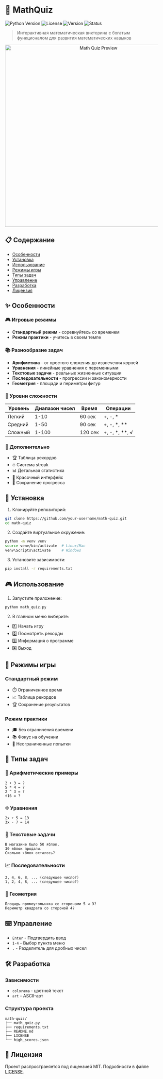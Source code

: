 # 🧮 MathQuiz

![Python Version](https://img.shields.io/badge/Python-3.6%2B-blue)
![License](https://img.shields.io/badge/License-MIT-green)
![Version](https://img.shields.io/badge/Version-1.0-orange)
![Status](https://img.shields.io/badge/Status-Active-success)

> Интерактивная математическая викторина с богатым функционалом для развития математических навыков

<div align="center">
  <img src="https://i.imgur.com/placeholder.png" alt="Math Quiz Preview" width="600">
</div>

## 📋 Содержание

- [Особенности](#-особенности)
- [Установка](#-установка)
- [Использование](#-использование)
- [Режимы игры](#-режимы-игры)
- [Типы задач](#-типы-задач)
- [Управление](#-управление)
- [Разработка](#-разработка)
- [Лицензия](#-лицензия)

## ✨ Особенности

### 🎮 Игровые режимы
- **Стандартный режим** - соревнуйтесь со временем
- **Режим практики** - учитесь в своем темпе

### 📚 Разнообразие задач
- **Арифметика** - от простого сложения до извлечения корней
- **Уравнения** - линейные уравнения с переменными
- **Текстовые задачи** - реальные жизненные ситуации
- **Последовательности** - прогрессии и закономерности
- **Геометрия** - площади и периметры фигур

### 🎯 Уровни сложности
| Уровень | Диапазон чисел | Время | Операции |
|---------|----------------|-------|-----------|
| Легкий | 1-10 | 60 сек | +, -, * |
| Средний | 1-50 | 90 сек | +, -, *, ** |
| Сложный | 1-100 | 120 сек | +, -, *, **, √ |

### 🌟 Дополнительно
- 🏆 Таблица рекордов
- 🔥 Система streak
- 📊 Детальная статистика
- 🎨 Красочный интерфейс
- 💾 Сохранение прогресса

## 🚀 Установка

1. Клонируйте репозиторий:
```bash
git clone https://github.com/your-username/math-quiz.git
cd math-quiz
```

2. Создайте виртуальное окружение:
```bash
python -m venv venv
source venv/bin/activate  # Linux/Mac
venv\Scripts\activate     # Windows
```

3. Установите зависимости:
```bash
pip install -r requirements.txt
```

## 🎮 Использование

1. Запустите приложение:
```bash
python math_quiz.py
```

2. В главном меню выберите:
- 1️⃣ Начать игру
- 2️⃣ Посмотреть рекорды
- 3️⃣ Информация о программе
- 4️⃣ Выход

## 🎲 Режимы игры

### Стандартный режим
- ⏱️ Ограниченное время
- 📈 Таблица рекордов
- 🏆 Сохранение результатов

### Режим практики
- 🎓 Без ограничения времени
- 📚 Фокус на обучении
- 🔄 Неограниченные попытки

## 📝 Типы задач

### 🔢 Арифметические примеры
```
2 + 3 = ?
5 * 4 = ?
2 ^ 3 = ?
√16 = ?
```

### ➗ Уравнения
```
2x + 5 = 13
3x - 7 = 14
```

### 📖 Текстовые задачи
```
В магазине было 50 яблок. 
30 яблок продали. 
Сколько яблок осталось?
```

### 📈 Последовательности
```
2, 4, 6, 8, ... (следующее число?)
1, 2, 4, 8, ... (следующее число?)
```

### 📐 Геометрия
```
Площадь прямоугольника со сторонами 5 и 3?
Периметр квадрата со стороной 4?
```

## ⌨️ Управление

- `Enter` - Подтвердить ввод
- `1-4` - Выбор пункта меню
- `.` - Разделитель для дробных чисел

## 🛠️ Разработка

### Зависимости
- `colorama` - цветной текст
- `art` - ASCII-арт

### Структура проекта
```
math-quiz/
├── math_quiz.py
├── requirements.txt
├── README.md
├── LICENSE
└── high_scores.json
```

## 📄 Лицензия

Проект распространяется под лицензией MIT. Подробности в файле [LICENSE](LICENSE). 